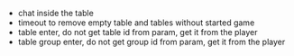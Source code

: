* chat inside the table
* timeout to remove empty table and tables without started game
* table enter, do not get table id from param, get it from the player
* table group enter, do not get group id from param, get it from the player